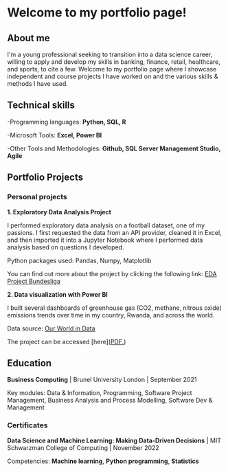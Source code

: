 # Welcome to my portfolio page!

## About me
I'm a young professional seeking to transition into a data science career, willing to apply and develop my skills in banking, finance, retail, healthcare, and sports, to cite a few. Welcome to my portfolio page where I showcase independent and course projects I have worked on and the various skills & methods I have used. 

## Technical skills
-Programming languages: **Python, SQL, R**

-Microsoft Tools: **Excel, Power BI**

-Other Tools and Methodologies: **Github, SQL Server Management Studio, Agile**

## Portfolio Projects

### Personal projects

**1. Exploratory Data Analysis Project**

I performed exploratory data analysis on a football dataset, one of my passions. I first requested the data from an API provider, cleaned it in Excel, and then imported it into a Jupyter Notebook where I performed data analysis based on questions I developed. 

Python packages used: Pandas, Numpy, Matplotlib

You can find out more about the project by clicking the following link: [EDA Project Bundesliga](https://github.com/Roses29/My-data-portfolio/blob/main/EDA%20Bundesliga%202021-2022.ipynb)

**2. Data visualization with Power BI**

I built several dashboards of greenhouse gas (CO2, methane, nitrous oxide) emissions trends over time in my country, Rwanda, and across the world.

Data source: [Our World in Data](https://ourworldindata.org/co2-and-greenhouse-gas-emissions)

The project can be accessed [here](<a href="roses29.github.io/My-data-portfolio/VIsualization C02.pdf" target="_blank">PDF.</a>)


## Education
**Business Computing** | Brunel University London | September 2021

Key modules: Data & Information, Programming, Software Project Management, Business Analysis and Process Modelling, Software Dev & Management

### Certificates
**Data Science and Machine Learning: Making Data-Driven Decisions** | MIT Schwarzman College of Computing | November 2022

Competencies: **Machine learning**, **Python programming**, **Statistics**
